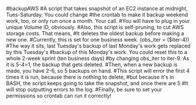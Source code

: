 #backupAWS
#A script that takes snapshot of an EC2 instance at midnight, Tues-Saturday. You could change
#the crontab to make it backup weekend work, too, or only run once a month. Your call.
#You will have to plug in your unique Volume ID, obviously.
#Also, this script is self-pruning, to cut AWS storage costs. That means,
#It deletes the oldest backup before making a new one.
#Currently, this is set for one business week. (obs_iter = ($iter-4))
#The way it sits, last Tuesday's backup of last Monday's work gets replaced by this Tuesday's
#backup of this Monday's work. You could reset this to a whole 2-week sprint (ten business days)
#by changing obs_iter to iter-9. As it is 5-4=1, the backup that gets deleted.
#Then, when a new backup is made, you have 2-6, so 5 backups on hand. 
#This script will error the first 4 times it is run, because there is nothing to delete, 
#but because it's in BASH, the script keeps going to take the snapshot, and once there are 5
#It will stop outputting errors to the log.
#Finally, be sure to set your permissions so crontab can run it correctly!
